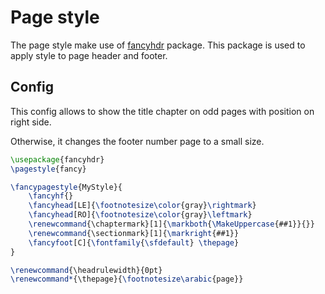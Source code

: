 # Page style

The page style make use of [fancyhdr](http://tug.ctan.org/tex-archive/macros/latex/contrib/fancyhdr/fancyhdr.pdf)
package. This package is used to apply style to page header and footer.

## Config

This config allows to show the title chapter on odd pages with position on right side.

Otherwise, it changes the footer number page to a small size.

```latex
\usepackage{fancyhdr}
\pagestyle{fancy}

\fancypagestyle{MyStyle}{
    \fancyhf{}
    \fancyhead[LE]{\footnotesize\color{gray}\rightmark}
    \fancyhead[RO]{\footnotesize\color{gray}\leftmark}
    \renewcommand{\chaptermark}[1]{\markboth{\MakeUppercase{##1}}{}}
    \renewcommand{\sectionmark}[1]{\markright{##1}}
    \fancyfoot[C]{\fontfamily{\sfdefault} \thepage}
}

\renewcommand{\headrulewidth}{0pt}
\renewcommand*{\thepage}{\footnotesize\arabic{page}}
```
